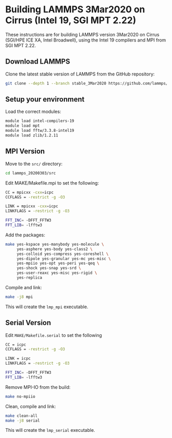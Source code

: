 Building LAMMPS 3Mar2020 on Cirrus (Intel 19, SGI MPT 2.22)
===========================================================

These instructions are for building LAMMPS version 3Mar2020 on Cirrus (SGI/HPE ICE XA, Intel Broadwell), using the Intel 19 compilers and MPI from SGI MPT 2.22.

Download LAMMPS
---------------

Clone the latest stable version of LAMMPS from the GitHub repository:

```bash
git clone --depth 1 --branch stable_3Mar2020 https://github.com/lammps/lammps.git lammps_20200303
```

Setup your environment
----------------------

Load the correct modules:

```bash
module load intel-compilers-19
module load mpt
module load fftw/3.3.8-intel19
module load zlib/1.2.11
```

MPI Version
-----------

Move to the `src/` directory:

```bash
cd lammps_20200303/src
```

Edit MAKE/Makefile.mpi to set the following:

```bash
CC = mpicxx -cxx=icpc
CCFLAGS = -restrict -g -O3

LINK = mpicxx -cxx=icpc
LINKFLAGS = -restrict -g -O3

FFT_INC= -DFFT_FFTW3
FFT_LIB= -lfftw3
```

Add the packages:

```bash
make yes-kspace yes-manybody yes-molecule \
     yes-asphere yes-body yes-class2 \
     yes-colloid yes-compress yes-coreshell \
     yes-dipole yes-granular yes-mc yes-misc \
     yes-mpiio yes-opt yes-peri yes-qeq \
     yes-shock yes-snap yes-srd \
     yes-user-reaxc yes-misc yes-rigid \
     yes-replica
```

Compile and link:

```bash
make -j8 mpi
```

This will create the `lmp_mpi` executable.

Serial Version
--------------

Edit `MAKE/Makefile.serial` to set the following

```bash
CC = icpc
CCFLAGS = -restrict -g -O3

LINK = icpc
LINKFLAGS = -restrict -g -O3

FFT_INC= -DFFT_FFTW3
FFT_LIB= -lfftw3
```

Remove MPI-IO from the build:

```bash
make no-mpiio
```

Clean, compile and link:

```bash
make clean-all
make -j8 serial
```

This will create the `lmp_serial` executable.
